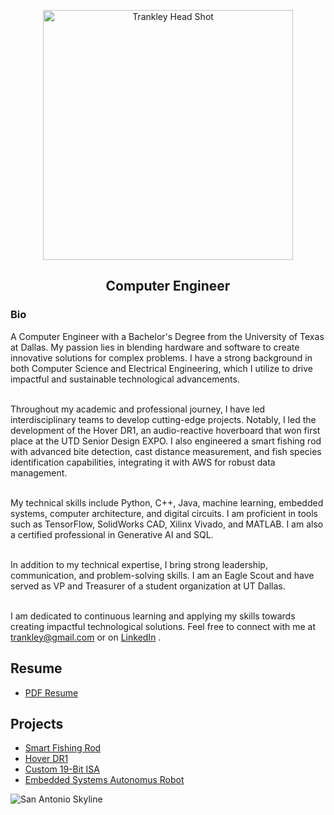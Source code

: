 <p align="center"><img alt="Trankley Head Shot" src="https://media.licdn.com/dms/image/C5603AQE7ywL7RZrFug/profile-displayphoto-shrink_800_800/0/1659469587140?e=1720051200&v=beta&t=-ZtvCRjtyLgi8VTgsFmxkFUIi4_Gf4PTcG8SKeuJN4s" width ="400">

<h2 align="center"> Computer Engineer </h2>

<h3>Bio</h3>

A Computer Engineer with a Bachelor's Degree from the University of Texas at Dallas. My passion lies in blending hardware and software to create innovative solutions for complex problems. I have a strong background in both Computer Science and Electrical Engineering, which I utilize to drive impactful and sustainable technological advancements.<br><br>

Throughout my academic and professional journey, I have led interdisciplinary teams to develop cutting-edge projects. Notably, I led the development of the Hover DR1, an audio-reactive hoverboard that won first place at the UTD Senior Design EXPO. I also engineered a smart fishing rod with advanced bite detection, cast distance measurement, and fish species identification capabilities, integrating it with AWS for robust data management.<br><br>

My technical skills include Python, C++, Java, machine learning, embedded systems, computer architecture, and digital circuits. I am proficient in tools such as TensorFlow, SolidWorks CAD, Xilinx Vivado, and MATLAB. I am also a certified professional in Generative AI and SQL.<br><br>

In addition to my technical expertise, I bring strong leadership, communication, and problem-solving skills. I am an Eagle Scout and have served as VP and Treasurer of a student organization at UT Dallas.<br><br>

I am dedicated to continuous learning and applying my skills towards creating impactful technological solutions. Feel free to connect with me at trankley@gmail.com or on <a href="https://www.linkedin.com/in/trankley/">LinkedIn</a> .

<h2>Resume</h2>
<ul>
  <li><a href="https://trankley.github.io/Resume/Trankley_Resume.pdf">PDF Resume</a></li>
</ul>

<h2>Projects</h2>

<ul>
<li><a href="https://trankley.github.io/academic/Smart_Fishing_Rod">Smart Fishing Rod</a></li>
<li><a href="https://trankley.github.io/academic/capstone">Hover DR1</a></li>
<li><a href="https://trankley.github.io/academic/19_Bit_ISA">Custom 19-Bit ISA</a></li>
<li><a href="https://trankley.github.io/academic/StevenTheRobot">Embedded Systems Autonomus Robot</a></li>
</ul>

<img alt="San Antonio Skyline" src="https://www.beecreekphoto.com/images/xl/san-antonio-skyline-twilight-pano-D85_2913.jpg">
